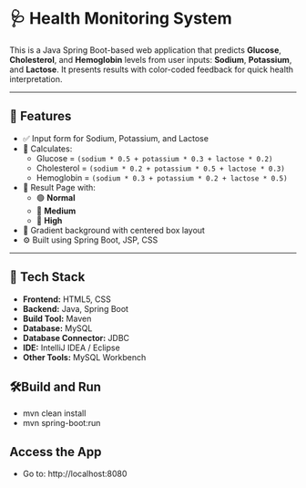 # 🩺 Health Monitoring System

This is a Java Spring Boot-based web application that predicts **Glucose**, **Cholesterol**, and **Hemoglobin** levels from user inputs: **Sodium**, **Potassium**, and **Lactose**. It presents results with color-coded feedback for quick health interpretation.

---

## 🌟 Features

- ✅ Input form for Sodium, Potassium, and Lactose
- 🧠 Calculates:
  - Glucose = `(sodium * 0.5 + potassium * 0.3 + lactose * 0.2)`
  - Cholesterol = `(sodium * 0.2 + potassium * 0.5 + lactose * 0.3)`
  - Hemoglobin = `(sodium * 0.3 + potassium * 0.2 + lactose * 0.5)`
- 🎨 Result Page with:
  - 🟢 **Normal**
  - 🔵 **Medium**
  - 🔴 **High**
- 📐 Gradient background with centered box layout
- ⚙️ Built using Spring Boot, JSP, CSS

---

## 🧩 Tech Stack

- **Frontend:** HTML5, CSS  
- **Backend:** Java, Spring Boot  
- **Build Tool:** Maven  
- **Database:** MySQL  
- **Database Connector:** JDBC   
- **IDE:** IntelliJ IDEA / Eclipse    
- **Other Tools:** MySQL Workbench

## 🛠️Build and Run
- mvn clean install
- mvn spring-boot:run

## Access the App
- Go to: http://localhost:8080



